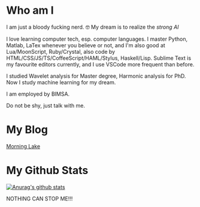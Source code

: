 # Who am I
I am just a bloody fucking nerd. 🤓
My dream is to realize the *strong AI*

I love learning computer tech, esp. computer languages.
I master Python, Matlab, LaTex whenever you believe or not, and I'm also good at Lua/MoonScript, Ruby/Crystal, also code by HTML/CSS/JS/TS/CoffeeScript/HAML/Stylus, Haskell/Lisp.
Sublime Text is my favourite editors currently, and I use VSCode more frequent than before.

I studied Wavelet analysis for Master degree, Harmonic analysis for PhD. Now I study machine learning for my dream.

I am employed by BIMSA.

Do not be shy, just talk with me.

# My Blog
[Morning Lake](http://williamzjc.gitee.io/morninglake/)

# My Github Stats
[![Anurag's github stats](https://github-readme-stats.vercel.app/api?username=freakwill&count_private=true)](https://github.com/anuraghazra/github-readme-stats)

NOTHING CAN STOP ME!!!
